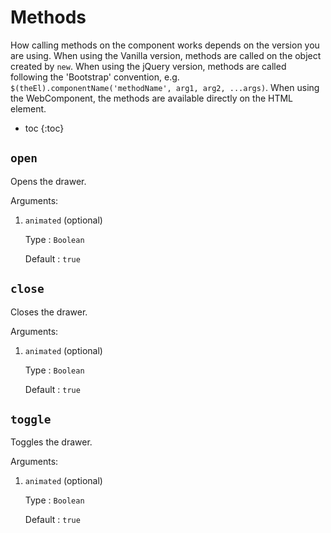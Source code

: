 # Methods
How calling methods on the component works depends on the version you are using.
When using the Vanilla version, methods are called on the object created by `new`.
When using the jQuery version, methods are called following the 'Bootstrap' convention,
e.g. `$(theEl).componentName('methodName', arg1, arg2, ...args)`.
When using the WebComponent, the methods are available directly on the HTML element.

* toc
{:toc}

## `open`
Opens the drawer.

Arguments:
1.  `animated` (optional)

    Type
    : `Boolean`

    Default
    : `true`

## `close`
Closes the drawer.

Arguments:
1.  `animated` (optional)

    Type
    : `Boolean`

    Default
    : `true`

## `toggle`
Toggles the drawer.

Arguments:
1.  `animated` (optional)

    Type
    : `Boolean`

    Default
    : `true`
